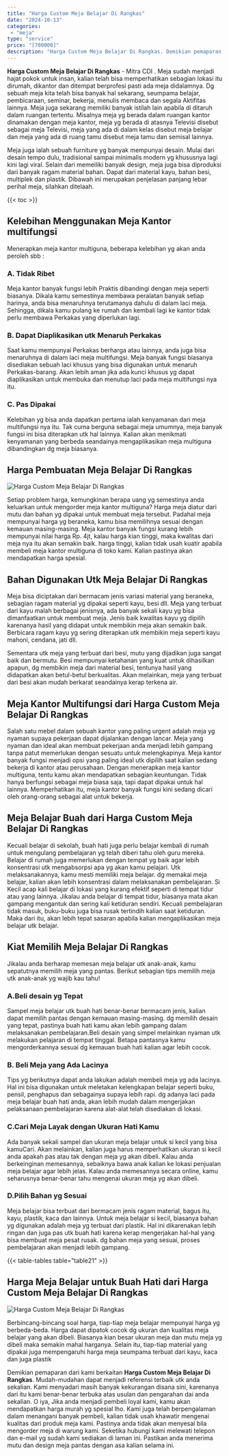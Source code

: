 ```yaml
---
title: "Harga Custom Meja Belajar Di Rangkas"
date: "2024-10-13"
categories:
 - "meja"
type: "service"
price: "[700000]"
description: "Harga Custom Meja Belajar Di Rangkas. Demikian pemaparan dari kami berkaitan **Harga Custom Meja Belajar Di Rangkas**. Mudah-mudahan dapat menjadi referensi..."
---
```


**Harga Custom Meja Belajar Di Rangkas** - Mitra CDI . Meja sudah menjadi hajat pokok untuk insan, kalian telah bisa memperhatikan sebagian lokasi itu dirumah, dikantor dan ditempat berprofesi pasti ada meja didalamnya. Dg sebuah meja kita telah bisa banyak hal sekarang, seumpama belajar, pembicaraan, seminar, bekerja, menulis membaca dan segala Aktifitas lainnya. Meja juga sekarang memiliki banyak istilah lain apabila di ditaruh dalam ruangan tertentu. Misalnya meja yg berada dalam ruangan kantor dinamakan dengan meja kantor, meja yg berada di atasnya Televisi disebut sebagai meja Televisi, meja yang ada di dalam kelas disebut meja belajar dan meja yang ada di ruang tamu disebut meja tamu dan semisal lainnya.

Meja juga ialah sebuah furniture yg banyak mempunyai desain. Mulai dari desain tempo dulu, tradisional sampai minimalis modern yg khususnya lagi kini lagi viral. Selain dari memeiliki banyak design, meja juga bisa diproduksi dari banyak ragam material bahan. Dapat dari material kayu, bahan besi, multiplek dan plastik. Dibawah ini merupakan penjelasan panjang lebar perihal meja, silahkan ditelaah.

{{< toc >}}

## Kelebihan Menggunakan Meja Kantor multifungsi

Menerapkan meja kantor multiguna, beberapa kelebihan yg akan anda peroleh sbb :

### A. Tidak Ribet

Meja kantor banyak fungsi lebih Praktis dibandingi dengan meja seperti biasanya. Dikala kamu semestinya membawa peralatan banyak setiap harinya, anda bisa menaruhnya terutamanya dahulu di dalam laci meja. Sehingga, dikala kamu pulang ke rumah dan kembali lagi ke kantor tidak perlu membawa Perkakas yang diperlukan lagi.

### B. Dapat Diaplikasikan utk Menaruh Perkakas

Saat kamu mempunyai Perkakas berharga atau lainnya, anda juga bisa menaruhnya di dalam laci meja multifungsi. Meja banyak fungsi biasanya disediakan sebuah laci khusus yang bisa digunakan untuk menaruh Perkakas-barang. Akan lebih aman jika ada kunci khusus yg dapat diaplikasikan untuk membuka dan menutup laci pada meja multifungsi nya itu.

### C. Pas Dipakai

Kelebihan yg bisa anda dapatkan pertama ialah kenyamanan dari meja multifungsi nya itu. Tak cuma berguna sebagai meja umumnya, meja banyak fungsi ini bisa diterapkan utk hal lainnya. Kalian akan menikmati kenyamanan yang berbeda seandainya mengaplikasikan meja multiguna dibandingkan dg meja biasanya.

## Harga Pembuatan Meja Belajar Di Rangkas

![Harga Custom Meja Belajar Di Rangkas](/images/meja/meja-dewasa-008.jpg)

Setiap problem harga, kemungkinan berapa uang yg semestinya anda keluarkan untuk mengorder meja kantor multiguna? Harga meja diatur dari mutu dan bahan yg dipakai untuk membuat meja tersebut. Padahal meja mempunyai harga yg beraneka, kamu bisa memilihnya sesuai dengan kemauan masing-masing. Meja kantor banyak fungsi kurang lebih mempunyai nilai harga Rp. 4jt, kalau harga kian tinggi, maka kwalitas dari meja nya itu akan semakin baik. harga tinggi, kalian tidak usah kuatir apabila membeli meja kantor multiguna di toko kami. Kalian pastinya akan mendapatkan harga spesial.

## Bahan Digunakan Utk Meja Belajar Di Rangkas

Meja bisa diciptakan dari bermacam jenis variasi material yang beraneka, sebagian ragam material yg dipakai seperti kayu, besi dll. Meja yang terbuat dari kayu malah berbagai jenisnya, ada banyak sekali kayu yg bisa dimanfaatkan untuk membuat meja. Jenis baik kwalitas kayu yg dipilih karenanya hasil yang didapat untuk membikin meja akan semakin baik. Berbicara ragam kayu yg sering diterapkan utk membikin meja seperti kayu mahoni, cendana, jati dll.

Sementara utk meja yang terbuat dari besi, mutu yang dijadikan juga sangat baik dan bermutu. Besi mempunyai ketahanan yang kuat untuk dihasilkan apapun, dg membikin meja dari material besi, tentunya hasil yang didapatkan akan betul-betul berkualitas. Akan melainkan, meja yang terbuat dari besi akan mudah berkarat seandainya kerap terkena air.

## Meja Kantor Multifungsi dari Harga Custom Meja Belajar Di Rangkas

Salah satu mebel dalam sebuah kantor yang paling urgent adalah meja yg nyaman supaya pekerjaan dapat dijalankan dengan lancar. Meja yang nyaman dan ideal akan membuat pekerjaan anda menjadi lebih gampang tanpa patut memerlukan dengan sesuatu untuk melengkapinya. Meja kantor banyak fungsi menjadi opsi yang paling ideal utk dipilih saat kalian sedang bekerja di kantor atau perusahaan. Dengan menerapkan meja kantor multiguna, tentu kamu akan mendapatkan sebagian keuntungan. Tidak hanya berfungsi sebagai meja biasa saja, tapi dapat dipakai untuk hal lainnya. Memperhatikan itu, meja kantor banyak fungsi kini sedang dicari oleh orang-orang sebagai alat untuk bekerja.

## Meja Belajar Buah dari Harga Custom Meja Belajar Di Rangkas

Kecuali belajar di sekolah, buah hati juga perlu belajar kembali di rumah untuk mengulang pembelajaran yg telah diberi tahu oleh guru mereka. Belajar di rumah juga memerlukan dengan tempat yg baik agar lebih konsentrasi utk mengabsorpsi apa yg akan kamu pelajari. Utk melaksanakannya, kamu mesti memiliki meja belajar. dg memakai meja belajar, kalian akan lebih konsentrasi dalam melaksanakan pembelajaran. Si Kecil acap kali belajar di lokasi yang kurang efektif seperti di tempat tidur atau yang lainnya. Jikalau anda belajar di tempat tidur, biasanya mata akan gampang mengantuk dan sering kali ketiduran sendiri. Kecuali pembelajaran tidak masuk, buku-buku juga bisa rusak tertindih kalian saat ketiduran. Maka dari itu, akan lebih tepat sasaran apabila kalian mengaplikasikan meja belajar utk belajar.

## Kiat Memilih Meja Belajar Di Rangkas

Jikalau anda berharap memesan meja belajar utk anak-anak, kamu sepatutnya memilih meja yang pantas. Berikut sebagian tips memilih meja utk anak-anak yg wajib kau tahu!

### A.Beli desain yg Tepat

Sampel meja belajar utk buah hati benar-benar bermacam jenis, kalian dapat memilih pantas dengan kemauan masing-masing. dg memilih desain yang tepat, pastinya buah hati kamu akan lebih gampang dalam melaksanakan pembelajaran.Beli desain yang simpel melainkan nyaman utk melakukan pelajaran di tempat tinggal. Betapa pantasnya kamu mengorderkannya sesuai dg kemauan buah hati kalian agar lebih cocok.

### B. Beli Meja yang Ada Lacinya

Tips yg berikutnya dapat anda lakukan adalah membeli meja yg ada lacinya. Hal ini bisa digunakan untuk meletakan kelengkapan belajar seperti buku, pensil, penghapus dan sebagainya supaya lebih rapi. dg adanya laci pada meja belajar buah hati anda, akan lebih mudah dalam mengerjakan pelaksanaan pembelajaran karena alat-alat telah disediakan di lokasi.

### C.Cari Meja Layak dengan Ukuran Hati Kamu

Ada banyak sekali sampel dan ukuran meja belajar untuk si kecil yang bisa kamuCari. Akan melainkan, kalian juga harus memperhatikan ukuran si kecil anda apakah pas atau tak dengan meja yg akan dibeli. Kalau anda berkeinginan memesannya, sebaiknya bawa anak kalian ke lokasi penjualan meja belajar agar lebih jelas. Kalau anda memesannya secara online, kamu seharusnya benar-benar tahu mengenai ukuran meja yg akan dibeli.

### D.Pilih Bahan yg Sesuai

Meja belajar bisa terbuat dari bermacam jenis ragam material, bagus itu, kayu, plastik, kaca dan lainnya. Untuk meja belajar si kecil, biasanya bahan yg digunakan adalah meja yg terbuat dari plastik. Hal ini dikarenakan lebih ringan dan juga pas utk buah hati karena kerap mengerjakan hal-hal yang bisa membuat meja pesat rusak. dg bahan meja yang sesuai, proses pembelajaran akan menjadi lebih gampang.

{{< table-tables table="table21" >}}

## Harga Meja Belajar untuk Buah Hati dari Harga Custom Meja Belajar Di Rangkas

![Harga Custom Meja Belajar Di Rangkas](/images/meja/meja-anak-010.jpg)

Berbincang-bincang soal harga, tiap-tiap meja belajar mempunyai harga yg berbeda-beda. Harga dapat dipatok cocok dg ukuran dan kualitas meja belajar yang akan dibeli. Biasanya kian besar ukuran meja dan mutu meja yg dibeli maka semakin mahal harganya. Selain itu, tiap-tiap material yang dipakai juga mempengaruhi harga meja seumpama terbuat dari kayu, kaca dan juga plastik

Demikian pemaparan dari kami berkaitan **Harga Custom Meja Belajar Di Rangkas**. Mudah-mudahan dapat menjadi referensi terbaik utk anda sekalian. Kami menyadari masih banyak kekurangan disana sini, karenanya dari itu kami benar-benar terbuka atas usulan dan pengarahan dai anda sekalian. O iya, Jika anda menjadi pembeli loyal kami, kamu akan mendapatkan harga murah yg spesial lho. Kami juga telah berpengalaman dalam menangani banyak pembeli, kalian tidak usah khawatir mengenai kualitas dari produk meja kami. Pastinya anda tidak akan menyesal bila mengorder meja di warung kami. Seketika hubungi kami melewati telepon dan e-mail yg sudah kami sediakan di laman ini. Pastikan anda menerima mutu dan design meja pantas dengan asa kalian selama ini.
